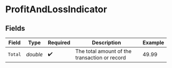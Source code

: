 # ProfitAndLossIndicator


## Fields

| Field                                         | Type                                          | Required                                      | Description                                   | Example                                       |
| --------------------------------------------- | --------------------------------------------- | --------------------------------------------- | --------------------------------------------- | --------------------------------------------- |
| `Total`                                       | *double*                                      | :heavy_check_mark:                            | The total amount of the transaction or record | 49.99                                         |